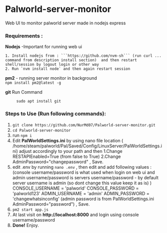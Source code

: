 # Palworld-server-monitor
Web UI to monitor palworld server made in nodejs express

### Requirements  :
  **Nodejs** -Important for running web ui  
  
    1. Install nodejs from : ```https://github.com/nvm-sh``` (run curl ... command from description install section)  and then restart shell/session by logout login or other way  
    2. Run `nvm install node` and then again restart session
    
 **pm2** - running server monitor in background  
      `npm install pm2@latest -g`
       
  **git** 
       Run Command 

    
         sudo apt install git 
    
### Steps to Use (Run following commands):
1. ``` git clone https://github.com/NurMd07/Palworld-server-monitor.git ```
2. ``` cd Palworld-server-monitor ```
3. run ``` npm i ```
4. Edit **PalWorldSettings.ini** by using nano file location ( /home/steam/palworld/Pal/Saved/Config/LinuxServer/PalWorldSettings.ini) adjust accordingly to your path and then
    1.Change RESTAPIEnabled=True (from false to True)
    2.Change AdminPassword="changepassword"  , Save.
6. edit .env by running
     ``` nano .env ```    , then edit and add following values :
             (console username/password is what used when login on web ui and admin username/password is servers username/password - by default server username is admin (so dont change this value keep it as is) ) 
       CONSOLE_USERNAME = 'palworld'
       CONSOLE_PASSWORD = 'palworld123'
       ADMIN_USERNAME = 'admin'
       ADMIN_PASSWORD = 'changewhatsinconfig'
           (admin password is from  PalWorldSettings.ini AdminPassword="password") , Save.
7. ``` pm2 start app.js ```
8. At last visit on **http://localhost:8000** and login using console username/password
9. **Done!** Enjoy.
     
